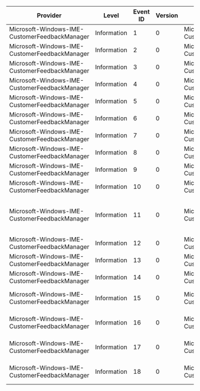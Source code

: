 Provider                                       |  Level        |  Event ID  |  Version  |  Channel                                              |  Task             |  Opcode  |  Keyword  |  Message
-----------------------------------------------|---------------|------------|-----------|-------------------------------------------------------|-------------------|----------|-----------|--------------------------------------------------------------------------------------
Microsoft-Windows-IME-CustomerFeedbackManager  |  Information  |  1         |  0        |  Microsoft-Windows-IME-CustomerFeedbackManager/Debug  |  IME_ShipAsserts  |          |           |  {Msg}
Microsoft-Windows-IME-CustomerFeedbackManager  |  Information  |  2         |  0        |  Microsoft-Windows-IME-CustomerFeedbackManager/Debug  |  IME_SQMsender    |          |           |
Microsoft-Windows-IME-CustomerFeedbackManager  |  Information  |  3         |  0        |  Microsoft-Windows-IME-CustomerFeedbackManager/Debug  |  IME_SQMsender    |          |           |
Microsoft-Windows-IME-CustomerFeedbackManager  |  Information  |  4         |  0        |  Microsoft-Windows-IME-CustomerFeedbackManager/Debug  |  IME_SQMsender    |          |           |
Microsoft-Windows-IME-CustomerFeedbackManager  |  Information  |  5         |  0        |  Microsoft-Windows-IME-CustomerFeedbackManager/Debug  |  IME_SQMsender    |          |           |
Microsoft-Windows-IME-CustomerFeedbackManager  |  Information  |  6         |  0        |  Microsoft-Windows-IME-CustomerFeedbackManager/Debug  |  IME_SQMsender    |          |           |
Microsoft-Windows-IME-CustomerFeedbackManager  |  Information  |  7         |  0        |  Microsoft-Windows-IME-CustomerFeedbackManager/Debug  |  IME_SQMsender    |          |           |
Microsoft-Windows-IME-CustomerFeedbackManager  |  Information  |  8         |  0        |  Microsoft-Windows-IME-CustomerFeedbackManager/Debug  |  IME_SQMsender    |          |           |
Microsoft-Windows-IME-CustomerFeedbackManager  |  Information  |  9         |  0        |  Microsoft-Windows-IME-CustomerFeedbackManager/Debug  |  IME_SQMsender    |          |           |
Microsoft-Windows-IME-CustomerFeedbackManager  |  Information  |  10        |  0        |  Microsoft-Windows-IME-CustomerFeedbackManager/Debug  |  IME_SQMsender    |          |           |
Microsoft-Windows-IME-CustomerFeedbackManager  |  Information  |  11        |  0        |  Microsoft-Windows-IME-CustomerFeedbackManager/Debug  |  IME_SQMsender    |          |           |  SQM sender: Start method ends successfully. hr = {HRESULT}; Thread ID = {Thread ID}.
Microsoft-Windows-IME-CustomerFeedbackManager  |  Information  |  12        |  0        |  Microsoft-Windows-IME-CustomerFeedbackManager/Debug  |  IME_SQMsender    |          |           |
Microsoft-Windows-IME-CustomerFeedbackManager  |  Information  |  13        |  0        |  Microsoft-Windows-IME-CustomerFeedbackManager/Debug  |  IME_SQMsender    |          |           |
Microsoft-Windows-IME-CustomerFeedbackManager  |  Information  |  14        |  0        |  Microsoft-Windows-IME-CustomerFeedbackManager/Debug  |  IME_SQMsender    |          |           |  SQM sender: Calling SqmStartUpload({path}).
Microsoft-Windows-IME-CustomerFeedbackManager  |  Information  |  15        |  0        |  Microsoft-Windows-IME-CustomerFeedbackManager/Debug  |  IME_SQMsender    |          |           |  SQM sender: Find file loop 1: ({pattern}) => {result}
Microsoft-Windows-IME-CustomerFeedbackManager  |  Information  |  16        |  0        |  Microsoft-Windows-IME-CustomerFeedbackManager/Debug  |  IME_SQMsender    |          |           |  SQM sender: Find file loop 2: ({pattern}) => {result}
Microsoft-Windows-IME-CustomerFeedbackManager  |  Information  |  17        |  0        |  Microsoft-Windows-IME-CustomerFeedbackManager/Debug  |  IME_SQMsender    |          |           |  SQM sender: szLocalLowFolderRelative = {path}
Microsoft-Windows-IME-CustomerFeedbackManager  |  Information  |  18        |  0        |  Microsoft-Windows-IME-CustomerFeedbackManager/Debug  |  IME_SQMsender    |          |           |  SQM sender: SqmStartUpload failed with GLE = {GLE}